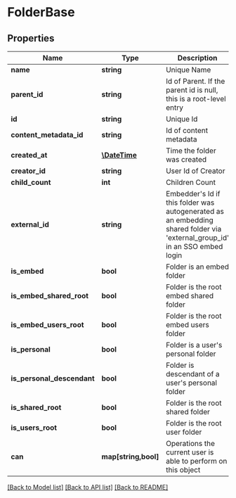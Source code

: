 # FolderBase

## Properties
Name | Type | Description | Notes
------------ | ------------- | ------------- | -------------
**name** | **string** | Unique Name | 
**parent_id** | **string** | Id of Parent. If the parent id is null, this is a root-level entry | [optional] 
**id** | **string** | Unique Id | [optional] 
**content_metadata_id** | **string** | Id of content metadata | [optional] 
**created_at** | [**\DateTime**](\DateTime.md) | Time the folder was created | [optional] 
**creator_id** | **string** | User Id of Creator | [optional] 
**child_count** | **int** | Children Count | [optional] 
**external_id** | **string** | Embedder&#39;s Id if this folder was autogenerated as an embedding shared folder via &#39;external_group_id&#39; in an SSO embed login | [optional] 
**is_embed** | **bool** | Folder is an embed folder | [optional] 
**is_embed_shared_root** | **bool** | Folder is the root embed shared folder | [optional] 
**is_embed_users_root** | **bool** | Folder is the root embed users folder | [optional] 
**is_personal** | **bool** | Folder is a user&#39;s personal folder | [optional] 
**is_personal_descendant** | **bool** | Folder is descendant of a user&#39;s personal folder | [optional] 
**is_shared_root** | **bool** | Folder is the root shared folder | [optional] 
**is_users_root** | **bool** | Folder is the root user folder | [optional] 
**can** | **map[string,bool]** | Operations the current user is able to perform on this object | [optional] 

[[Back to Model list]](../README.md#documentation-for-models) [[Back to API list]](../README.md#documentation-for-api-endpoints) [[Back to README]](../README.md)


